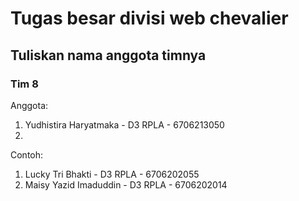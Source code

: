 # Tugas besar divisi web chevalier

## Tuliskan nama anggota timnya

### Tim 8

Anggota:
1. Yudhistira Haryatmaka - D3 RPLA - 6706213050
2. 

Contoh:
1. Lucky Tri Bhakti - D3 RPLA - 6706202055
2. Maisy Yazid Imaduddin - D3 RPLA - 6706202014

